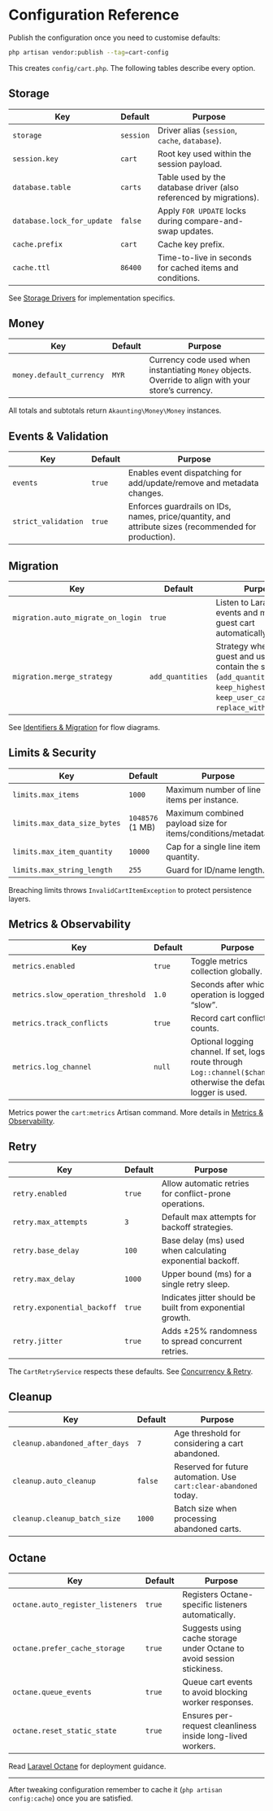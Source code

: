 # Configuration Reference

Publish the configuration once you need to customise defaults:

```bash
php artisan vendor:publish --tag=cart-config
```

This creates `config/cart.php`. The following tables describe every option.

## Storage

| Key | Default | Purpose |
| --- | --- | --- |
| `storage` | `session` | Driver alias (`session`, `cache`, `database`). |
| `session.key` | `cart` | Root key used within the session payload. |
| `database.table` | `carts` | Table used by the database driver (also referenced by migrations). |
| `database.lock_for_update` | `false` | Apply `FOR UPDATE` locks during compare-and-swap updates. |
| `cache.prefix` | `cart` | Cache key prefix. |
| `cache.ttl` | `86400` | Time-to-live in seconds for cached items and conditions. |

See [Storage Drivers](storage.md) for implementation specifics.

## Money

| Key | Default | Purpose |
| --- | --- | --- |
| `money.default_currency` | `MYR` | Currency code used when instantiating `Money` objects. Override to align with your store’s currency. |

All totals and subtotals return `Akaunting\Money\Money` instances.

## Events & Validation

| Key | Default | Purpose |
| --- | --- | --- |
| `events` | `true` | Enables event dispatching for add/update/remove and metadata changes. |
| `strict_validation` | `true` | Enforces guardrails on IDs, names, price/quantity, and attribute sizes (recommended for production). |

## Migration

| Key | Default | Purpose |
| --- | --- | --- |
| `migration.auto_migrate_on_login` | `true` | Listen to Laravel’s login events and migrate the guest cart automatically. |
| `migration.merge_strategy` | `add_quantities` | Strategy when both guest and user carts contain the same item (`add_quantities`, `keep_highest_quantity`, `keep_user_cart`, `replace_with_guest`). |

See [Identifiers & Migration](identifiers-and-migration.md) for flow diagrams.

## Limits & Security

| Key | Default | Purpose |
| --- | --- | --- |
| `limits.max_items` | `1000` | Maximum number of line items per instance. |
| `limits.max_data_size_bytes` | `1048576` (1 MB) | Maximum combined payload size for items/conditions/metadata. |
| `limits.max_item_quantity` | `10000` | Cap for a single line item quantity. |
| `limits.max_string_length` | `255` | Guard for ID/name length. |

Breaching limits throws `InvalidCartItemException` to protect persistence layers.

## Metrics & Observability

| Key | Default | Purpose |
| --- | --- | --- |
| `metrics.enabled` | `true` | Toggle metrics collection globally. |
| `metrics.slow_operation_threshold` | `1.0` | Seconds after which an operation is logged as “slow”. |
| `metrics.track_conflicts` | `true` | Record cart conflict counts. |
| `metrics.log_channel` | `null` | Optional logging channel. If set, logs route through `Log::channel($channel)`; otherwise the default logger is used. |

Metrics power the `cart:metrics` Artisan command. More details in [Metrics & Observability](metrics-and-observability.md).

## Retry

| Key | Default | Purpose |
| --- | --- | --- |
| `retry.enabled` | `true` | Allow automatic retries for conflict-prone operations. |
| `retry.max_attempts` | `3` | Default max attempts for backoff strategies. |
| `retry.base_delay` | `100` | Base delay (ms) used when calculating exponential backoff. |
| `retry.max_delay` | `1000` | Upper bound (ms) for a single retry sleep. |
| `retry.exponential_backoff` | `true` | Indicates jitter should be built from exponential growth. |
| `retry.jitter` | `true` | Adds ±25% randomness to spread concurrent retries. |

The `CartRetryService` respects these defaults. See [Concurrency & Retry](concurrency-and-retry.md).

## Cleanup

| Key | Default | Purpose |
| --- | --- | --- |
| `cleanup.abandoned_after_days` | `7` | Age threshold for considering a cart abandoned. |
| `cleanup.auto_cleanup` | `false` | Reserved for future automation. Use `cart:clear-abandoned` today. |
| `cleanup.cleanup_batch_size` | `1000` | Batch size when processing abandoned carts. |

## Octane

| Key | Default | Purpose |
| --- | --- | --- |
| `octane.auto_register_listeners` | `true` | Registers Octane-specific listeners automatically. |
| `octane.prefer_cache_storage` | `true` | Suggests using cache storage under Octane to avoid session stickiness. |
| `octane.queue_events` | `true` | Queue cart events to avoid blocking worker responses. |
| `octane.reset_static_state` | `true` | Ensures per-request cleanliness inside long-lived workers. |

Read [Laravel Octane](octane.md) for deployment guidance.

---

After tweaking configuration remember to cache it (`php artisan config:cache`) once you are satisfied.
